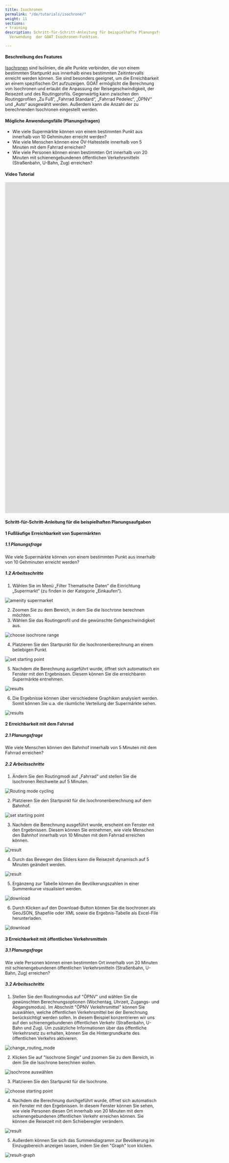 ```yaml
---
title: Isochronen
permalink: "/de/tutorials/isochrone/"
weight: 11
sections:
- training
description: Schritt-für-Schritt-Anleitung für beispielhafte Planungsfragen unter
  Verwendung  der GOAT Isochronen-Funktion.

---
```

#### Beschreibung des Features

[Isochronen](/docs/alphashape/ "Dokumentation zu Isochronen") sind Isolinien, die alle Punkte verbinden, die von einem bestimmten Startpunkt aus innerhalb eines bestimmten Zeitintervalls erreicht werden können. Sie sind besonders geeignet, um die Erreichbarkeit an einem spezifischen Ort aufzuzeigen. GOAT ermöglicht die Berechnung von Isochronen und erlaubt die Anpassung der Reisegeschwindigkeit, der Reisezeit und des Routingprofils. Gegenwärtig kann zwischen den Routingprofilen „Zu Fuß“, „Fahrrad Standard“, „Fahrrad Pedelec“, „ÖPNV“ und „Auto“ ausgewählt werden. Außerdem kann die Anzahl der zu berechnenden Isochronen eingestellt werden. 

#### Mögliche Anwendungsfälle (Planungsfragen)

* Wie viele Supermärkte können von einem bestimmten Punkt aus innerhalb von 10 Gehminuten erreicht werden?
* Wie viele Menschen können eine ÖV-Haltestelle innerhalb von 5 Minuten mit dem Fahrrad erreichen?
* Wie viele Personen können einen bestimmten Ort innerhalb von 20 Minuten mit schienengebundenen öffentlichen Verkehrsmitteln (Straßenbahn, U-Bahn, Zug) erreichen?

#### Video Tutorial

<iframe class="embed-responsive-item" src="https://player.vimeo.com/video/311547681" frameborder="0" webkitallowfullscreen mozallowfullscreen allowfullscreen data-uk-responsive width="1920" height="1080"></iframe>

#### Schritt-für-Schritt-Anleitung für die beispielhaften Planungsaufgaben

#### 1 Fußläufige Erreichbarkeit von Supermärkten

##### 1.1 Planungsfrage

Wie viele Supermärkte können von einem bestimmten Punkt aus innerhalb von 10 Gehminuten erreicht werden?

##### 1.2 Arbeitsschritte

1. Wählen Sie im Menü „Filter Thematische Daten“ die Einrichtung „Supermarkt“ (zu finden in der Kategorie „Einkaufen“).

<img src="/images/tutorials/Isochrone/amenity_supermarket.webp" alt="amenity supermarket" style="max-height:400px;"/>

2. Zoomen Sie zu dem Bereich, in dem Sie die Isochrone berechnen möchten.
3. Wählen Sie das Routingprofil und die gewünschte Gehgeschwindigkeit aus.

<img src="/images/tutorials/Isochrone/Isochrone_1.2_select_de.webp"  alt="choose isochrone range" style="max-height:180px;"/>

4. Platzieren Sie den Startpunkt für die Isochronenberechnung an einem beliebigen Punkt.

<img src="/images/tutorials/Isochrone/starting_point_isochrone.webp"  alt="set starting point" style="max-height:150px;"/>

5. Nachdem die Berechnung ausgeführt wurde, öffnet sich automatisch ein Fenster mit den Ergebnissen. Diesem können Sie die erreichbaren Supermärkte entnehmen.

<img src="/images/tutorials/Isochrone/results_supermarkets.webp"  alt="results"/>

6. Die Ergebnisse können über verschiedene Graphiken analysiert werden. Somit können Sie u.a. die räumliche Verteilung der Supermärkte sehen.

<img src="/images/tutorials/Isochrone/results_supermarkets_2.webp"  alt="results"/>

#### 2 Erreichbarkeit mit dem Fahrrad

##### 2.1 Planungsfrage

Wie viele Menschen können den Bahnhof innerhalb von 5 Minuten mit dem Fahrrad erreichen?

##### 2.2 Arbeitsschritte

1. Ändern Sie den Routingmodi auf „Fahrrad“ und stellen Sie die Isochronen Reichweite auf 5 Minuten.

<img src="/images/tutorials/Isochrone/Isochrone_2.2_select_de.webp"  alt="Routing mode cycling" style="max-height:180px;"/>

2. Platzieren Sie den Startpunkt für die Isochronenberechnung auf dem Bahnhof.

<img src="/images/tutorials/Isochrone/starting_point_isochrone.webp"  alt="set starting point" style="max-height:150px;"/>

3. Nachdem die Berechnung ausgeführt wurde, erscheint ein Fenster mit den Ergebnissen. Diesem können Sie entnehmen, wie viele Menschen den Bahnhof innerhalb von 10 Minuten mit dem Fahrrad erreichen können.

<img src="/images/tutorials/Isochrone/Isochrone_2.3_10minutes_de.webp"  alt="result"/>

4. Durch das Bewegen des Sliders kann die Reisezeit dynamisch auf 5 Minuten geändert werden.

<img src="/images/tutorials/Isochrone/Isochrone_2.3_5minutes_de.webp"  alt="result"/>

5. Ergänzeng zur Tabelle können die Bevölkerungszahlen in einer Summenkurve visualisiert werden.

<img src="/images/tutorials/Isochrone/Isochrone_2.result_different_graph_Eng.webp"  alt="download" style="max-height:300px;"/>

6. Durch Klicken auf den Download-Button können Sie die Isochronen als GeoJSON, Shapefile oder XML sowie die Ergebnis-Tabelle als Excel-File herunterladen.

<img src="/images/tutorials/Isochrone/Isochrone_2.4_export_de.webp"  alt="download" style="max-height:250px;"/>

#### 3 Erreichbarkeit mit öffentlichen Verkehrsmitteln

##### 3.1 Planungsfrage

Wie viele Personen können einen bestimmten Ort innerhalb von 20 Minuten mit schienengebundenen öffentlichen Verkehrsmitteln (Straßenbahn, U-Bahn, Zug) erreichen?

##### 3.2 Arbeitsschritte

1. Stellen Sie den Routingmodus auf "ÖPNV" und wählen Sie die gewünschten Berechnungsoptionen (Wochentag, Uhrzeit, Zugangs- und Abgangsmodus). Im Abschnitt "ÖPNV Verkehrsmittel" können Sie auswählen, welche öffentlichen Verkehrsmittel bei der Berechnung berücksichtigt werden sollen. In diesem Beispiel konzentrieren wir uns auf den schienengebundenen öffentlichen Verkehr (Straßenbahn, U-Bahn und Zug). Um zusätzliche Informationen über das öffentliche Verkehrsnetz zu erhalten, können Sie die Hintergrundkarte des öffentlichen Verkehrs aktivieren. 

<img src="/images/tutorials/Isochrone/isochrone_3.1public_de.webp" alt="change_routing_mode" style="max-height:400px;"/>

2. Klicken Sie auf "Isochrone Single" und zoomen Sie zu dem Bereich, in dem Sie die Isochrone berechnen wollen.

<img src="/images/tutorials/Isochrone/isochrone_3.2public_de.webp" alt="isochrone auswählen" style="max-height:400px;"/>

3. Platzieren Sie den Startpunkt für die Isochrone.

<img src="/images/tutorials/Isochrone/isochrone_3.3public_de.webp" alt="choose starting point" style="max-height:400px;"/>

4. Nachdem die Berechnung durchgeführt wurde, öffnet sich automatisch ein Fenster mit den Ergebnissen. In diesem Fenster können Sie sehen, wie viele Personen diesen Ort innerhalb von 20 Minuten mit dem schienengebundenen öffentlichen Verkehr erreichen können. Sie können die Reisezeit mit dem Schieberegler verändern.

<img src="/images/tutorials/Isochrone/isochrone_3.4public_de.webp" alt="result" style="max-height:400px;"/>

5. Außerdem können Sie sich das Summendiagramm zur Bevölkerung im Einzugsbereich anzeigen lassen, indem Sie den "Graph" Icon klicken.

<img src="/images/tutorials/Isochrone/isochrone_3.5public_de.webp" alt="result-graph" style="max-height:400px;"/>
